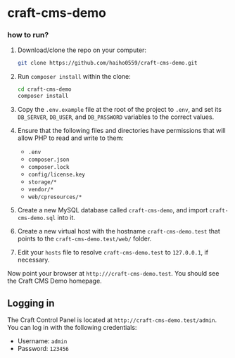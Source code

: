 # craft-cms-demo
### how to run? 

1. Download/clone the repo on your computer:

   ```bash
   git clone https://github.com/haiho0559/craft-cms-demo.git
   ```

2. Run `composer install` within the clone:

   ```bash
   cd craft-cms-demo
   composer install
   ```

3. Copy the `.env.example` file at the root of the project to `.env`, and set its `DB_SERVER`, `DB_USER`, and `DB_PASSWORD`  variables to the correct values.
4. Ensure that the following files and directories have permissions that will allow PHP to read and write to them:

   - `.env`
   - `composer.json`
   - `composer.lock`
   - `config/license.key`
   - `storage/*`
   - `vendor/*`
   - `web/cpresources/*`

5. Create a new MySQL database called `craft-cms-demo`, and import `craft-cms-demo.sql` into it.

6. Create a new virtual host with the hostname `craft-cms-demo.test` that points to the `craft-cms-demo.test/web/` folder.

7. Edit your `hosts` file to resolve `craft-cms-demo.test` to `127.0.0.1`, if necessary.

Now point your browser at `http:///craft-cms-demo.test`. You should see the Craft CMS Demo homepage.

## Logging in

The Craft Control Panel is located at `http://craft-cms-demo.test/admin`. You can log in with the following credentials:

* Username: `admin`
* Password: `123456`
